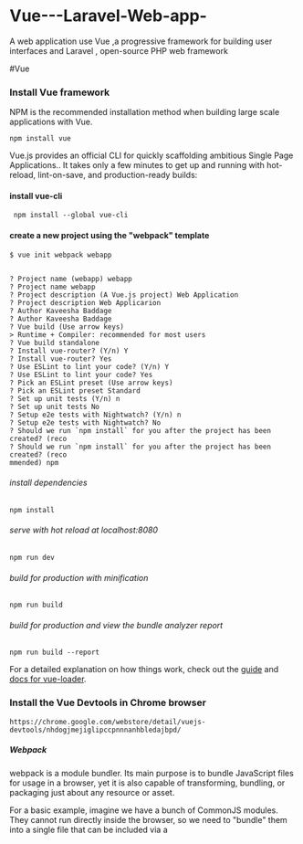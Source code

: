 # Vue---Laravel-Web-app-
A web application use Vue ,a progressive framework for building user interfaces and Laravel , open-source PHP web framework

#Vue

### Install Vue framework

NPM is the recommended installation method when building large scale applications with Vue. <br/>

    npm install vue

Vue.js provides an official CLI for quickly scaffolding ambitious Single Page Applications.. It takes only a few minutes to get up and running with hot-reload, lint-on-save, and production-ready builds:

#### install vue-cli
     npm install --global vue-cli

#### create a new project using the "webpack" template
    $ vue init webpack webapp


    ? Project name (webapp) webapp
    ? Project name webapp
    ? Project description (A Vue.js project) Web Application
    ? Project description Web Applicarion
    ? Author Kaveesha Baddage
    ? Author Kaveesha Baddage
    ? Vue build (Use arrow keys)
    > Runtime + Compiler: recommended for most users
    ? Vue build standalone
    ? Install vue-router? (Y/n) Y
    ? Install vue-router? Yes
    ? Use ESLint to lint your code? (Y/n) Y
    ? Use ESLint to lint your code? Yes
    ? Pick an ESLint preset (Use arrow keys)
    ? Pick an ESLint preset Standard
    ? Set up unit tests (Y/n) n
    ? Set up unit tests No
    ? Setup e2e tests with Nightwatch? (Y/n) n
    ? Setup e2e tests with Nightwatch? No
    ? Should we run `npm install` for you after the project has been created? (reco
    ? Should we run `npm install` for you after the project has been created? (reco
    mmended) npm

###### install dependencies
    npm install

###### serve with hot reload at localhost:8080
    npm run dev

###### build for production with minification
    npm run build

###### build for production and view the bundle analyzer report
    npm run build --report


For a detailed explanation on how things work, check out the [guide](http://vuejs-templates.github.io/webpack/) and [docs for vue-loader](http://vuejs.github.io/vue-loader). <br/>

### Install the Vue Devtools in Chrome browser
    https://chrome.google.com/webstore/detail/vuejs-devtools/nhdogjmejiglipccpnnnanhbledajbpd/

##### Webpack 
webpack is a module bundler. Its main purpose is to bundle JavaScript files for usage in a browser, yet it is also capable of transforming, bundling, or packaging just about any resource or asset.<br/>

For a basic example, imagine we have a bunch of CommonJS modules. They cannot run directly inside the browser, so we need to "bundle" them into a single file that can be included via a <script> tag. webpack can follow the dependencies of the require() calls and do that for us.

##### Vue Loader 
vue-loader is a loader for webpack that can transform Vue components written in the standard format into a plain JavaScript module:<br/>

`In a nutshell, the combination of webpack and vue-loader gives you a modern, flexible and extremely powerful front-end workflow for authoring Vue.js applications.`

## Flow of the redering content

In `index.html`, it contains following code snip. App component will me mounted here.<br/>

    <body>
        <div id="app"></div>
        <!-- built files will be auto injected -->
    </body>

In `main.js` it create a new Vue instance. <br/>

    new Vue({
    el: '#app',
    router,
    components: { App },
    template: '<App/>'
    })

In `App.vue` it defines a template that will be render as app component. <br/>

    <template>
    <div id="app">
        <!-- <img src="./assets/logo.png"> -->
        <router-view/>
    </div>
    </template>

Here  <router-view/> will add all the routing path and components reagarding to that routes.<br/>

In `router/index.js` defines all routes in a array.<br/>

    routes: [
        {
        path: '/',
        name: 'HelloWorld',
        component: HelloWorld
        },
        {
        path: '/dashboard',
        name: 'Dashboard',
        component: Dashboard
        }
    ]

### Add front-end CSS library — Bootstrap V4.

    npm i bootstrap-vue

Then, register BootstrapVue plugin in your app entry point(router/index.js)<br/>

    import BootstrapVue from 'bootstrap-vue'
    Vue.use(BootstrapVue);

And import Bootstrap and Bootstrap-Vue css files:<br/>

    import 'bootstrap/dist/css/bootstrap.css'
    import 'bootstrap-vue/dist/bootstrap-vue.css'

### Remove front-end CSS library — Bootstrap V4 from project and also removes it from dependencies in package.json.

    npm uninstall bootstrap-vue --save


### Add Vuetify progressive framework 

    npm install vuetify --save

### Import Vuetify and tell Vue to use it

In most cases this will be index.js or main.js<br/>

    import Vue from 'vue'
    import Vuetify from 'vuetify'
 
    Vue.use(Vuetify)


include the Vuetify css file. Simply include the Vuetify css file in your index.html or import the actual stylus file or the minified css.<br/>

    // index.js or main.js
    import 'vuetify/dist/vuetify.min.css'

The easiest way to include the Material Design icons is to add a link tag to your index.html file.<br/>

    <head>
    <link href='https://fonts.googleapis.com/css?family=Roboto:300,400,500,700|Material+Icons' rel="stylesheet">
    </head>


